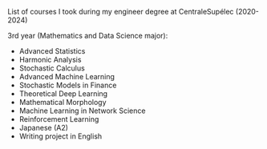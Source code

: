 List of courses I took during my engineer degree at CentraleSupélec (2020-2024)

3rd year (Mathematics and Data Science major):
- Advanced Statistics
- Harmonic Analysis
- Stochastic Calculus
- Advanced Machine Learning
- Stochastic Models in Finance
- Theoretical Deep Learning
- Mathematical Morphology
- Machine Learning in Network Science
- Reinforcement Learning
- Japanese (A2)
- Writing project in English
